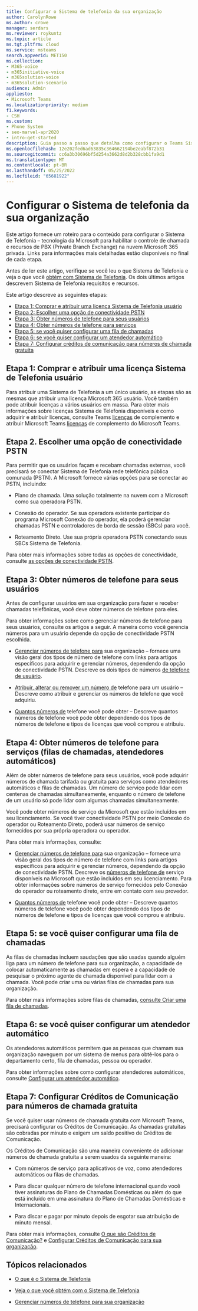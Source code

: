 ```yaml
---
title: Configurar o Sistema de telefonia da sua organização
author: CarolynRowe
ms.author: crowe
manager: serdars
ms.reviewer: roykuntz
ms.topic: article
ms.tgt.pltfrm: cloud
ms.service: msteams
search.appverid: MET150
ms.collection:
- M365-voice
- m365initiative-voice
- m365solution-voice
- m365solution-scenario
audience: Admin
appliesto:
- Microsoft Teams
ms.localizationpriority: medium
f1.keywords:
- CSH
ms.custom:
- Phone System
- seo-marvel-apr2020
- intro-get-started
description: Guia passo a passo que detalha como configurar o Teams Sistema de Telefonia para sua organização no Microsoft 365.
ms.openlocfilehash: 12e202fed6ad63835c364662194be2eabf872b31
ms.sourcegitcommit: cc6a3b30696bf5d254a3662d8d2b328cbb1fa9d1
ms.translationtype: MT
ms.contentlocale: pt-BR
ms.lasthandoff: 05/25/2022
ms.locfileid: "65681922"
---
```

# <a name="set-up-phone-system-in-your-organization"></a>Configurar o Sistema de telefonia da sua organização

Este artigo fornece um roteiro para o conteúdo para configurar o Sistema de Telefonia – tecnologia da Microsoft para habilitar o controle de chamada e recursos de PBX (Private Branch Exchange) na nuvem Microsoft 365 privada. Links para informações mais detalhadas estão disponíveis no final de cada etapa.

Antes de ler este artigo, verifique se você leu o [](what-is-phone-system-in-office-365.md) que Sistema de Telefonia e veja o que você [obtém com Sistema de Telefonia](here-s-what-you-get-with-phone-system.md). Os dois últimos artigos descrevem Sistema de Telefonia requisitos e recursos.

Este artigo descreve as seguintes etapas:

- [Etapa 1: Comprar e atribuir uma licença Sistema de Telefonia usuário](#step-1-buy-and-assign-a-phone-system-license)
- [Etapa 2: Escolher uma opção de conectividade PSTN](#step-2-choose-a-pstn-connectivity-option)
- [Etapa 3: Obter números de telefone para seus usuários](#step-3-get-phone-numbers-for-your-users)
- [Etapa 4: Obter números de telefone para serviços](#step-4-get-phone-numbers-for-services-call-queues-auto-attendants)
- [Etapa 5: se você quiser configurar uma fila de chamadas](#step-5-if-you-want-to-set-up-a-call-queue)
- [Etapa 6: se você quiser configurar um atendedor automático](#step-6-if-you-want-to-set-up-an-auto-attendant)
- [Etapa 7: Configurar créditos de comunicação para números de chamada gratuita](#step-7-set-up-communications-credits-for-toll-free-numbers)

## <a name="step-1-buy-and-assign-a-phone-system-license"></a>Etapa 1: Comprar e atribuir uma licença Sistema de Telefonia usuário

Para atribuir uma Sistema de Telefonia a um único usuário, as etapas são as mesmas que atribuir uma licença Microsoft 365 usuário. Você também pode atribuir licenças a vários usuários em massa. Para obter mais informações sobre licenças Sistema de Telefonia disponíveis e como adquirir e atribuir licenças, consulte Teams [licenças](/microsoftteams//teams-add-on-licensing/microsoft-teams-add-on-licensing) de complemento e atribuir Microsoft Teams [licenças](/microsoftteams/teams-add-on-licensing/assign-teams-add-on-licenses) de complemento do Microsoft Teams.

## <a name="step-2-choose-a-pstn-connectivity-option"></a>Etapa 2. Escolher uma opção de conectividade PSTN

Para permitir que os usuários façam e recebam chamadas externas, você precisará se conectar Sistema de Telefonia rede telefônica pública comunada (PSTN). A Microsoft fornece várias opções para se conectar ao PSTN, incluindo:

- Plano de chamada. Uma solução totalmente na nuvem com a Microsoft como sua operadora PSTN.

- Conexão do operador. Se sua operadora existente participar do programa Microsoft Conexão do operador, ela poderá gerenciar chamadas PSTN e controladores de borda de sessão (SBCs) para você.

- Roteamento Direto. Use sua própria operadora PSTN conectando seus SBCs Sistema de Telefonia.

Para obter mais informações sobre todas as opções de conectividade, consulte [as opções de conectividade PSTN](pstn-connectivity.md).

## <a name="step-3-get-phone-numbers-for-your-users"></a>Etapa 3: Obter números de telefone para seus usuários

Antes de configurar usuários em sua organização para fazer e receber chamadas telefônicas, você deve obter números de telefone para eles.

Para obter informações sobre como gerenciar números de telefone para seus usuários, consulte os artigos a seguir. A maneira como você gerencia números para um usuário depende da opção de conectividade PSTN escolhida.

- [Gerenciar números de telefone para](manage-phone-numbers-landing-page.md) sua organização – fornece uma visão geral dos tipos de número de telefone com links para artigos específicos para adquirir e gerenciar números, dependendo da opção de conectividade PSTN.
Descreve os dois tipos de números [de telefone de usuário](manage-phone-numbers-landing-page.md#user-telephone-numbers).

- [Atribuir, alterar ou remover um número de](assign-change-or-remove-a-phone-number-for-a-user.md) telefone para um usuário – Descreve como atribuir e gerenciar os números de telefone que você adquiriu.

- [Quantos números de](how-many-phone-numbers-can-you-get.md) telefone você pode obter – Descreve quantos números de telefone você pode obter dependendo dos tipos de números de telefone e tipos de licenças que você comprou e atribuiu.

## <a name="step-4-get-phone-numbers-for-services-call-queues-auto-attendants"></a>Etapa 4: Obter números de telefone para serviços (filas de chamadas, atendedores automáticos)

Além de obter números de telefone para seus usuários, você pode adquirir números de chamada tarifada ou gratuita para serviços como atendedores automáticos e filas de chamadas. Um número de serviço pode lidar com centenas de chamadas simultaneamente, enquanto o número de telefone de um usuário só pode lidar com algumas chamadas simultaneamente.

Você pode obter números de serviço da Microsoft que estão incluídos em seu licenciamento. Se você tiver conectividade PSTN por meio Conexão do operador ou Roteamento Direto, poderá usar números de serviço fornecidos por sua própria operadora ou operador.

Para obter mais informações, consulte:

- [Gerenciar números de telefone para](manage-phone-numbers-landing-page.md) sua organização – fornece uma visão geral dos tipos de número de telefone com links para artigos específicos para adquirir e gerenciar números, dependendo da opção de conectividade PSTN.
Descreve os [números de telefone de](manage-phone-numbers-landing-page.md#service-telephone-numbers) serviço disponíveis na Microsoft que estão incluídos em seu licenciamento. Para obter informações sobre números de serviço fornecidos pelo Conexão do operador ou roteamento direto, entre em contato com seu provedor.

- [Quantos números de](how-many-phone-numbers-can-you-get.md) telefone você pode obter – Descreve quantos números de telefone você pode obter dependendo dos tipos de números de telefone e tipos de licenças que você comprou e atribuiu.

## <a name="step-5-if-you-want-to-set-up-a-call-queue"></a>Etapa 5: se você quiser configurar uma fila de chamadas

As filas de chamadas incluem saudações que são usadas quando alguém liga para um número de telefone para sua organização, a capacidade de colocar automaticamente as chamadas em espera e a capacidade de pesquisar o próximo agente de chamada disponível para lidar com a chamada. Você pode criar uma ou várias filas de chamadas para sua organização.

Para obter mais informações sobre filas de chamadas, [consulte Criar uma fila de chamadas](create-a-phone-system-call-queue.md).

## <a name="step-6-if-you-want-to-set-up-an-auto-attendant"></a>Etapa 6: se você quiser configurar um atendedor automático

Os atendedores automáticos permitem que as pessoas que chamam sua organização naveguem por um sistema de menus para obtê-los para o departamento certo, fila de chamadas, pessoa ou operador.

Para obter informações sobre como configurar atendedores automáticos, consulte [Configurar um atendedor automático](create-a-phone-system-auto-attendant.md).

## <a name="step-7-set-up-communications-credits-for-toll-free-numbers"></a>Etapa 7: Configurar Créditos de Comunicação para números de chamada gratuita

Se você quiser usar números de chamada gratuita com Microsoft Teams, precisará configurar os Créditos de Comunicação. As chamadas gratuitas são cobradas por minuto e exigem um saldo positivo de Créditos de Comunicação.

Os Créditos de Comunicação são uma maneira conveniente de adicionar números de chamada gratuita a serem usados da seguinte maneira:

- Com números de serviço para aplicativos de voz, como atendedores automáticos ou filas de chamadas.

- Para discar qualquer número de telefone internacional quando você tiver assinaturas do Plano de Chamadas Domésticas ou além do que está incluído em uma assinatura do Plano de Chamadas Domésticas e Internacionais.

- Para discar e pagar por minuto depois de esgotar sua atribuição de minuto mensal.

Para obter mais informações, consulte [O que são Créditos de Comunicação?](what-are-communications-credits.md) e [Configurar Créditos de Comunicação para sua organização](set-up-communications-credits-for-your-organization.md).

## <a name="related-topics"></a>Tópicos relacionados

- [O que é o Sistema de Telefonia](what-is-phone-system-in-office-365.md)

- [Veja o que você obtém com o Sistema de Telefonia](here-s-what-you-get-with-phone-system.md)

- [Gerenciar números de telefone para sua organização](manage-phone-numbers-landing-page.md)
